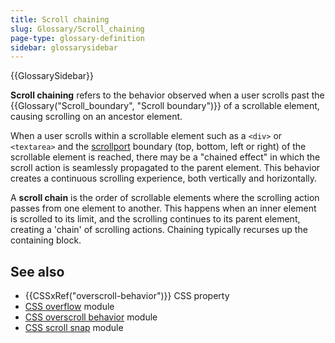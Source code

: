 ```yaml
---
title: Scroll chaining
slug: Glossary/Scroll_chaining
page-type: glossary-definition
sidebar: glossarysidebar
---
```


{{GlossarySidebar}}

**Scroll chaining** refers to the behavior observed when a user scrolls past the {{Glossary("Scroll_boundary", "Scroll boundary")}} of a scrollable element, causing scrolling on an ancestor element.

When a user scrolls within a scrollable element such as a `<div>` or `<textarea>` and the [scrollport](/en-US/docs/Glossary/Scroll_container#scrollport) boundary (top, bottom, left or right) of the scrollable element is reached, there may be a "chained effect" in which the scroll action is seamlessly propagated to the parent element. This behavior creates a continuous scrolling experience, both vertically and horizontally.

A **scroll chain** is the order of scrollable elements where the scrolling action passes from one element to another. This happens when an inner element is scrolled to its limit, and the scrolling continues to its parent element, creating a 'chain' of scrolling actions. Chaining typically recurses up the containing block.

## See also

- {{CSSxRef("overscroll-behavior")}} CSS property
- [CSS overflow](/en-US/docs/Web/CSS/CSS_overflow) module
- [CSS overscroll behavior](/en-US/docs/Web/CSS/CSS_overscroll_behavior) module
- [CSS scroll snap](/en-US/docs/Web/CSS/CSS_scroll_snap) module
